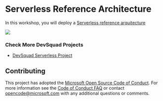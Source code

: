# Serverless Reference Architecture 

In this workshop, you will deploy a [Serverless reference arquitecture](https://docs.microsoft.com/en-us/azure/architecture/reference-architectures/serverless/web-app)

![](https://docs.microsoft.com/en-us/azure/architecture/reference-architectures/serverless/_images/serverless-event-processing.png)

### Check More DevSquad Projects
* [DevSquad Serverless Project](https://github.com/oaviles/hello_serverless)

## Contributing

This project has adopted the [Microsoft Open Source Code of Conduct](https://opensource.microsoft.com/codeofconduct/). For more information see the [Code of Conduct FAQ](https://opensource.microsoft.com/codeofconduct/faq/) or contact [opencode@microsoft.com](mailto:opencode@microsoft.com) with any additional questions or comments.
  
